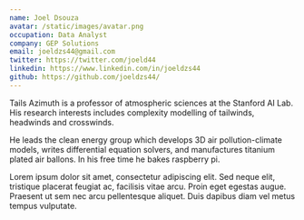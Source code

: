 ```yaml
---
name: Joel Dsouza
avatar: /static/images/avatar.png
occupation: Data Analyst
company: GEP Solutions
email: joeldzs44@gmail.com
twitter: https://twitter.com/joeld44
linkedin: https://www.linkedin.com/in/joeldzs44
github: https://github.com/joeldzs44/
---
```


Tails Azimuth is a professor of atmospheric sciences at the Stanford AI Lab. His research interests includes complexity modelling of tailwinds, headwinds and crosswinds.

He leads the clean energy group which develops 3D air pollution-climate models, writes differential equation solvers, and manufactures titanium plated air ballons. In his free time he bakes raspberry pi.

Lorem ipsum dolor sit amet, consectetur adipiscing elit. Sed neque elit, tristique placerat feugiat ac, facilisis vitae arcu. Proin eget egestas augue. Praesent ut sem nec arcu pellentesque aliquet. Duis dapibus diam vel metus tempus vulputate.
